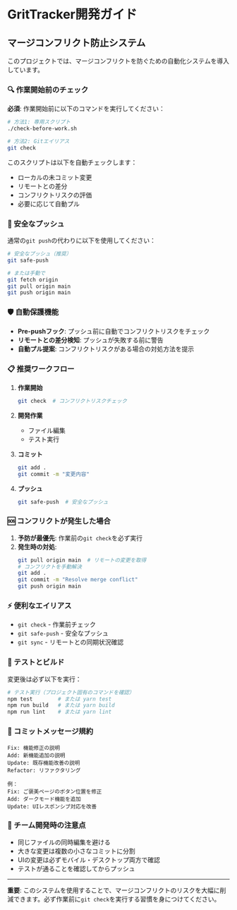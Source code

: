 # GritTracker開発ガイド

## マージコンフリクト防止システム

このプロジェクトでは、マージコンフリクトを防ぐための自動化システムを導入しています。

### 🔍 作業開始前のチェック

**必須**: 作業開始前に以下のコマンドを実行してください：

```bash
# 方法1: 専用スクリプト
./check-before-work.sh

# 方法2: Gitエイリアス
git check
```

このスクリプトは以下を自動チェックします：
- ローカルの未コミット変更
- リモートとの差分
- コンフリクトリスクの評価
- 必要に応じて自動プル

### 🚀 安全なプッシュ

通常の`git push`の代わりに以下を使用してください：

```bash
# 安全なプッシュ（推奨）
git safe-push

# または手動で
git fetch origin
git pull origin main
git push origin main
```

### 🛡️ 自動保護機能

- **Pre-pushフック**: プッシュ前に自動でコンフリクトリスクをチェック
- **リモートとの差分検知**: プッシュが失敗する前に警告
- **自動プル提案**: コンフリクトリスクがある場合の対処方法を提示

### 📋 推奨ワークフロー

1. **作業開始**
   ```bash
   git check  # コンフリクトリスクチェック
   ```

2. **開発作業**
   - ファイル編集
   - テスト実行

3. **コミット**
   ```bash
   git add .
   git commit -m "変更内容"
   ```

4. **プッシュ**
   ```bash
   git safe-push  # 安全なプッシュ
   ```

### 🆘 コンフリクトが発生した場合

1. **予防が最優先**: 作業前の`git check`を必ず実行
2. **発生時の対処**:
   ```bash
   git pull origin main  # リモートの変更を取得
   # コンフリクトを手動解決
   git add .
   git commit -m "Resolve merge conflict"
   git push origin main
   ```

### ⚡ 便利なエイリアス

- `git check` - 作業前チェック
- `git safe-push` - 安全なプッシュ
- `git sync` - リモートとの同期状況確認

### 🔧 テストとビルド

変更後は必ず以下を実行：

```bash
# テスト実行（プロジェクト固有のコマンドを確認）
npm test        # または yarn test
npm run build   # または yarn build
npm run lint    # または yarn lint
```

### 📝 コミットメッセージ規約

```
Fix: 機能修正の説明
Add: 新機能追加の説明  
Update: 既存機能改善の説明
Refactor: リファクタリング

例：
Fix: ご褒美ページのボタン位置を修正
Add: ダークモード機能を追加
Update: UIレスポンシブ対応を改善
```

### 🤝 チーム開発時の注意点

- 同じファイルの同時編集を避ける
- 大きな変更は複数の小さなコミットに分割
- UIの変更は必ずモバイル・デスクトップ両方で確認
- テストが通ることを確認してからプッシュ

---

**重要**: このシステムを使用することで、マージコンフリクトのリスクを大幅に削減できます。必ず作業前に`git check`を実行する習慣を身につけてください。